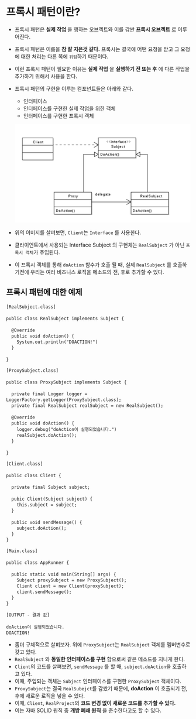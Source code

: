 # 프록시 패턴이란?

* 프록시 패턴은 __실제 작업__ 을 행하는 오브젝트와 이를 감싼 __프록시 오브젝트__ 로 이루어진다.
* 프록시 패턴은 이름을 __참 잘 지은것 같다.__ 프록시는 결국에 어떤 요청을 받고 그 요청에 대한 처리는 다른 쪽에 `위임`하기 때문이다.
* 이런 프록시 패턴이 필요한 이유는 __실제 작업__ 을 __실행하기 전 또는 후__ 에 다른 작업을 추가하기 위해서
사용을 한다.
* 프록시 패턴의 구현을 이루는 컴포넌트들은 아래와 같다.
  * 인터페이스
  * 인터페이스를 구현한 실제 작업을 위한 객체
  * 인터페이스를 구현한 프록시 객체

  ![proxy-pattern](../static/spring/proxy-pattern.png)

* 위의 이미지를 살펴보면, `Client`는 `Interface` 를 사용한다.
* 클라이언트에서 사용되는 Interface Subject 의 구현체는 `RealSubject` 가 아닌 `프록시 객체`가 주입된다.
* 이 프록시 객체를 통해 `doAction` 함수가 호출 될  때, 실제 `RealSubject` 를 호출하기전에 우리는 여러 비즈니스
로직을 메소드의 전, 후로 추가할 수 있다.

## 프록시 패턴에 대한 예제

```
[RealSubject.class]

public class RealSubject implements Subject {

  @Override
  public void doAction() {
    System.out.println("DOACTION!")
  }

}
```

```
[ProxySubject.class]

public class ProxySubject implements Subject {

  private final Logger logger = LoggerFactory.getLogger(ProxySubject.class);
  private final RealSubject realSubject = new RealSubject();

  @Override
  public void doAction() {
    logger.debug("doAction이 실행되었습니다.")
    realSubject.doAction();
  }

}
```

```
[Client.class]

public class Client {

  private final Subject subject;

  pubic Client(Subject subject) {
    this.subject = subject;
  }

  public void sendMessage() {
    subject.doAction();
  }
}
```

```
[Main.class]

public class AppRunner {

  public static void main(String[] args) {
    Subject proxySubject = new ProxySubject();
    Client client = new Client(proxySubject);
    client.sendMessage();
  }
}
```

```
[OUTPUT - 결과 값]

doAction이 실행되었습니다.
DOACTION!
```

* 좀더 구체적으로 살펴보자. 위에 `ProxySubject`는 `RealSubject` 객체를 멤버변수로 갖고 있다.
* `RealSubject` 와 __동일한 인터페이스를 구현__ 함으로써 같은 메소드를 지니게 한다.
* `Client`의 코드를 살펴보면, `sendMessage` 를 할 때, `subject.doAction`을 호출하고 있다.
* 이때, 주입되는 객체는 `Subject` 인터페이스를 구현한 `ProxySubject` 객체이다.
* `ProxySubject`는 결국 `RealSubejct`를 감쌌기 때문에, __doAction__ 이 호출되기 전, 후에 새로운
로직을 넣을 수 있다.
* 이때, `Client`, `RealProject`의 __코드 변경 없이 새로운 코드를 추가할 수 있다.__
* 이는 자바 SOLID 원칙 중 __개방 폐쇄 원칙__ 을 준수한다고도 할 수 있다.
